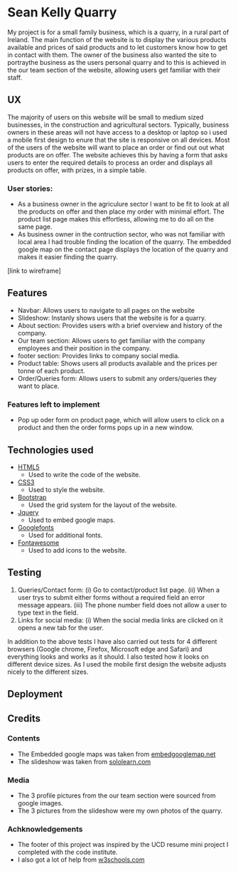 # Sean Kelly Quarry
My project is for a small family business, which is a quarry, in a rural part of Ireland. The main function of the website is to display the various products available and prices of said products and to let customers know how to get in contact with them. The owner of the business also wanted the site to portraythe business as the users personal quarry and to this is achieved in the our team section of the website, allowing users get familiar with their staff.

## UX
The majority of users on this website will be small to medium sized businesses, in the construction and agricultural sectors. Typically, business owners in these areas will not have access to a desktop or laptop so i used a mobile first design to enure that the site is responsive on all devices. Most of the users of the website will want to place an order or find out out what products are on offer. The website achieves this by having a form that asks users to enter the required details to process an order and displays all products on offer, with prizes, in a simple table.
### User stories:
* As a business owner in the agriculure sector I want to be fit to look at all the products on offer and then place my order with minimal effort. The product list page makes this effortless, allowing me to do all on the same page.
* As business owner in the contruction sector, who was not familiar with local area I had trouble finding the location of the quarry. The embedded google map on the contact page displays the location of the quarry and makes it easier finding the quarry.

[link to wireframe]

## Features
* Navbar: Allows users to navigate to all pages on the website
* Slideshow: Instanly shows users that the website is for a quarry.
* About section: Provides users with a brief overview and history of the company.
* Our team section: Allows users to get familiar with the company employees and their position in the company.
* footer section: Provides links to company social media.
* Product table: Shows users all products available and the prices per tonne of each product.
* Order/Queries form: Allows users to submit any orders/queries they want to place.

### Features left to implement
* Pop up oder form on product page, which will allow users to click on a product and then the order forms pops up in a new window.

## Technologies used
- [HTML5](https://www.html5tutorial.info/)
    - Used to write the code of the website.
- [CSS3](http://www.css3.info/)
    - Used to style the website.
- [Bootstrap](https://getbootstrap.com/)
    - Used the grid system for the layout of the website.
- [Jquery](https://jquery.com/)
    - Used to embed google maps.
- [Googlefonts](https://fonts.google.com/)
    - Used for additional fonts.
- [Fontawesome](https://fontawesome.com/)
    - Used to add icons to the website.

## Testing
1. Queries/Contact form:
    (i) Go to contact/product list page.
    (ii) When a user trys to submit either forms without a required field an error message appears. 
    (iii) The phone number field does not allow a user to type text in the field.
2. Links for social media:
    (i) When the social media links are clicked on it opens a new tab for the user.

In addition to the above tests I have also carried out tests for 4 different browsers (Google chrome, Firefox, Microsoft edge and Safari) and everything looks and works as it should. I also tested how it looks on different device sizes. As I used the mobile first design the website adjusts nicely to the different sizes.

## Deployment




## Credits
### Contents
* The Embedded google maps was taken from [embedgooglemap.net](https://www.embedgooglemap.net/)
* The slideshow was taken from [sololearn.com](https://code.sololearn.com/WySlq83B2MC7/#html)

### Media
* The 3 profile pictures from the our team section were sourced from google images.
* The 3 pictures from the slideshow were my own photos of the quarry.

### Achknowledgements
* The footer of this project was inspired by the UCD resume mini project I completed with the code institute.
* I also got a lot of help from [w3schools.com](https://www.w3schools.com/)
